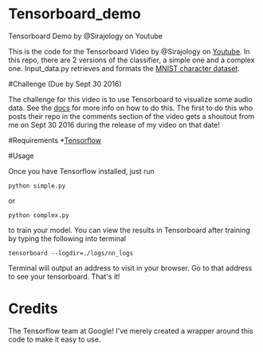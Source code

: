 # Tensorboard_demo
Tensorboard Demo by @Sirajology on Youtube

This is the code for the Tensorboard Video by @Sirajology on [Youtube](https://youtu.be/3bownM3L5zM). In this repo, there are 2 versions of the classifier, a simple one and a complex one. Input_data.py retrieves and formats the [MNIST character dataset](http://yann.lecun.com/exdb/mnist/).

#Challenge (Due by Sept 30 2016)

The challenge for this video is to use Tensorboard to visualize some audio data. See the [docs](https://www.tensorflow.org/versions/r0.10/api_docs/python/train.html#audio_summary) for more info on how to do this. The first to do this who posts their repo in the comments section of the video gets a shoutout from me on Sept 30 2016 during the release of my video on that date!

#Requirements
*[Tensorflow](https://www.tensorflow.org/versions/r0.10/get_started/os_setup.html)

#Usage

Once you have Tensorflow installed, just run 

```
python simple.py
```
or 
```
python complex.py
```

to train your model. You can view the results in Tensorboard after training by typing the following into terminal

```
tensorboard --logdir=./logs/nn_logs
```
Terminal will output an address to visit in your browser. Go to that address to see your tensorboard. That's it!

# Credits

The Tensorflow team at Google! I've merely created a wrapper around this code to make it easy to use.

